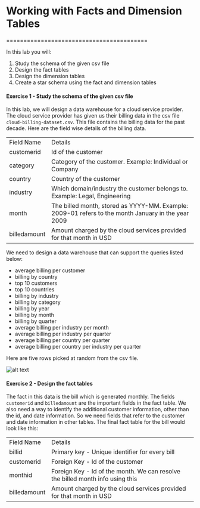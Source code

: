 # Working with Facts and Dimension Tables
=========================================

In this lab you will:

1. Study the schema of the given csv file
2. Design the fact tables
3. Design the dimension tables
4. Create a star schema using the fact and dimension tables

#### Exercise 1 - Study the schema of the given csv file

In this lab, we will design a data warehouse for a cloud service provider.
The cloud service provider has given us their billing data in the csv file ```cloud-billing-dataset.csv```. This file contains the billing data for the past decade.
Here are the field wise details of the billing data.

<table style="width:100%">
  <tr>
    <td>Field Name</td>
    <td>Details</td>
  </tr>
  <tr>
    <td>customerid</td>
    <td>Id of the customer</td>
  </tr>
  <tr>
    <td>category</td>
    <td>Category of the customer. Example: Individual or Company</td>
  </tr>
  <tr>
    <td>country</td>
    <td>Country of the customer</td>
  </tr>
  <tr>
    <td>industry</td>
    <td>Which domain/industry the customer belongs to. Example: Legal, Engineering</td>
  </tr>
  <tr>
    <td>month</td>
    <td>The billed month, stored as YYYY-MM. Example: 2009-01 refers to the month January in the year 2009</td>
  </tr>
  <tr>
    <td>billedamount</td>
    <td>Amount charged by the cloud services provided for that month in USD</td>
  </tr>
</table>

We need to design a data warehouse that can support the queries listed below:

- average billing per customer
- billing by country
- top 10 customers
- top 10 countries
- billing by industry
- billing by category
- billing by year
- billing by month
- billing by quarter
- average billing per industry per month
- average billing per industry per quarter
- average billing per country per quarter
- average billing per country per industry per quarter

Here are five rows picked at random from the csv file.

![alt text](https://i.imgur.com/YC55fj7.png)

#### Exercise 2 - Design the fact tables

The fact in this data is the bill which is generated monthly.
The fields ```customerid``` and ```billedamount``` are the important fields in the fact table.
We also need a way to identify the additional customer information, other than the id, and date information. So we need fields that refer to the customer and date information in other tables.
The final fact table for the bill would look like this:
<table style="width:100%">
  <tr>
    <td>Field Name</td>
    <td>Details</td>
  </tr>
  <tr>
    <td>billid</td>
    <td>Primary key - Unique identifier for every bill</td>
  </tr>
  <tr>
    <td>customerid</td>
    <td>Foreign Key - Id of the customer</td>
  </tr>
  <tr>
    <td>monthid</td>
    <td>Foreign Key - Id of the month. We can resolve the billed month info using this</td>
  </tr>
  <tr>
    <td>billedamount</td>
    <td>Amount charged by the cloud services provided for that month in USD</td>
  </tr>
</table>
